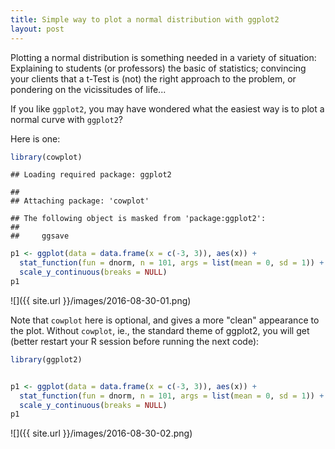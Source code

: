 ```yaml
---
title: Simple way to plot a normal distribution with ggplot2
layout: post
---
```





Plotting a normal distribution is something needed in a variety of situation: Explaining to  students (or professors) the basic of statistics; convincing your clients that a t-Test is (not) the right approach to the problem, or pondering on the vicissitudes of life...

If you like `ggplot2`, you may have wondered what the easiest way is to plot a normal curve with `ggplot2`?

Here is one:



```r
library(cowplot)
```

```
## Loading required package: ggplot2
```

```
## 
## Attaching package: 'cowplot'
```

```
## The following object is masked from 'package:ggplot2':
## 
##     ggsave
```

```r
p1 <- ggplot(data = data.frame(x = c(-3, 3)), aes(x)) +
  stat_function(fun = dnorm, n = 101, args = list(mean = 0, sd = 1)) + ylab("") +
  scale_y_continuous(breaks = NULL)
p1
```

![]({{ site.url }}/images/2016-08-30-01.png)


Note that `cowplot` here is optional, and gives a more "clean" appearance to the plot. Without `cowplot`, ie., the standard theme of ggplot2, you will get (better restart your R session before running the next code):



```r
library(ggplot2)


p1 <- ggplot(data = data.frame(x = c(-3, 3)), aes(x)) +
  stat_function(fun = dnorm, n = 101, args = list(mean = 0, sd = 1)) + ylab("") +
  scale_y_continuous(breaks = NULL)
p1
```

![]({{ site.url }}/images/2016-08-30-02.png)


